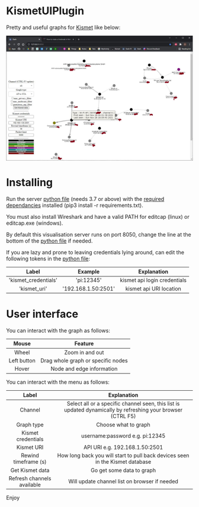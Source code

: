 # KismetUIPlugin

Pretty and useful graphs for [Kismet](https://github.com/kismetwireless/kismet) like below:

![!](./UI2.JPG "")

# Installing

Run the server [python file](./KismetUIPlugin.py) (needs 3.7 or above) with the [required dependancies](./requirements.txt) installed (pip3 install -r requirements.txt).

You must also install Wireshark and have a valid PATH for editcap (linux) or editcap.exe (windows).

By default this visualisation server runs on port 8050, change the line at the bottom of the [python file](./KismetUIPlugin.py) if needed.

If you are lazy and prone to leaving credentials lying around, can edit the following tokens in the [python file](./KismetUIPlugin.py):

| **Label** |    **Example**   | **Explanation** | 
| :-------------: | :----------: | :----------: | 
| 'kismet_credentials' | 'pi:12345' | kismet api login credentials |
| 'kismet_uri'  | '192.168.1.50:2501' |  kismet api URI location |

# User interface

You can interact with the graph as follows:

| **Mouse** | **Feature** |
| :-------------: | :----------: |
| Wheel | Zoom in and out |
| Left button | Drag whole graph or specific nodes |
| Hover | Node and edge information |

You can interact with the menu as follows:

| **Label** | **Explanation** | 
| :-------------: | :----------: |
| Channel | Select all or a specific channel seen, this list is updated dynamically by refreshing your browser (CTRL F5) |
| Graph type | Choose what to graph |
| Kismet credentials | username:password e.g. pi:12345 |
| Kismet URI | API URI e.g. 192.168.1.50:2501 |
| Rewind timeframe (s) | How long back you will start to pull back devices seen in the Kismet database |
| Get Kismet data | Go get some data to graph |
| Refresh channels available | Will update channel list on browser if needed |

Enjoy


